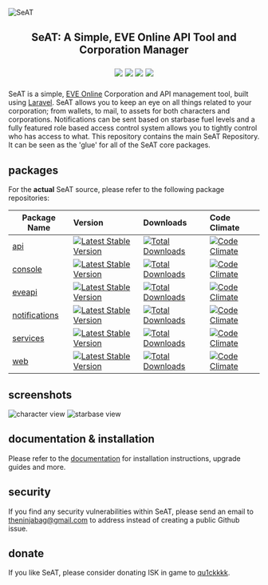 ![SeAT](http://i.imgur.com/aPPOxSK.png)

<h2 align="center">
SeAT: A Simple, EVE Online API Tool and Corporation Manager

<br>

<a href="https://packagist.org/packages/eveseat/seat"><img src="https://poser.pugx.org/eveseat/seat/v/stable" /></a>
<a href="https://packagist.org/packages/eveseat/seat"><img src="https://poser.pugx.org/eveseat/seat/v/unstable" /></a>
<a href="https://packagist.org/packages/eveseat/seat"><img src="https://poser.pugx.org/eveseat/seat/license" /></a>
<a href="http://seat-docs.readthedocs.org/en/latest/"><img src="https://readthedocs.org/projects/seat-docs/badge/?version=latest" /></a>

</h2>

SeAT is a simple, [EVE Online](https://www.eveonline.com/) Corporation and API management tool, built using [Laravel](https://laravel.com/). SeAT allows you to keep an eye on all things related to your corporation; from wallets, to mail, to assets for both characters and corporations. Notifications can be sent based on starbase fuel levels and a fully featured role based access control system allows you to tightly control who has access to what. This repository contains the main SeAT Repository. It can be seen as the 'glue' for all of the SeAT core packages.

## packages
For the **actual** SeAT source, please refer to the following package repositories:  

| Package Name   | Version       | Downloads | Code Climate |
|----------------|:--------------|:----------|:-------------|
| [api](https://github.com/eveseat/api) | [![Latest Stable Version](https://poser.pugx.org/eveseat/api/v/stable)](https://packagist.org/packages/eveseat/api) | [![Total Downloads](https://poser.pugx.org/eveseat/api/downloads)](https://packagist.org/packages/eveseat/api) | [![Code Climate](https://codeclimate.com/github/eveseat/api/badges/gpa.svg)](https://codeclimate.com/github/eveseat/api) |
| [console](https://github.com/eveseat/console) | [![Latest Stable Version](https://poser.pugx.org/eveseat/console/v/stable)](https://packagist.org/packages/eveseat/console) | [![Total Downloads](https://poser.pugx.org/eveseat/console/downloads)](https://packagist.org/packages/eveseat/console) | [![Code Climate](https://codeclimate.com/github/eveseat/console/badges/gpa.svg)](https://codeclimate.com/github/eveseat/console) |
| [eveapi](https://github.com/eveseat/eveapi) | [![Latest Stable Version](https://poser.pugx.org/eveseat/eveapi/v/stable)](https://packagist.org/packages/eveseat/eveapi) | [![Total Downloads](https://poser.pugx.org/eveseat/eveapi/downloads)](https://packagist.org/packages/eveseat/eveapi) | [![Code Climate](https://codeclimate.com/github/eveseat/eveapi/badges/gpa.svg)](https://codeclimate.com/github/eveseat/eveapi) |
| [notifications](https://github.com/eveseat/notifications) | [![Latest Stable Version](https://poser.pugx.org/eveseat/notifications/v/stable)](https://packagist.org/packages/eveseat/notifications) | [![Total Downloads](https://poser.pugx.org/eveseat/notifications/downloads)](https://packagist.org/packages/eveseat/notifications) | [![Code Climate](https://codeclimate.com/github/eveseat/notifications/badges/gpa.svg)](https://codeclimate.com/github/eveseat/notifications) |
| [services](https://github.com/eveseat/services) | [![Latest Stable Version](https://poser.pugx.org/eveseat/services/v/stable)](https://packagist.org/packages/eveseat/services) | [![Total Downloads](https://poser.pugx.org/eveseat/services/downloads)](https://packagist.org/packages/eveseat/services) | [![Code Climate](https://codeclimate.com/github/eveseat/services/badges/gpa.svg)](https://codeclimate.com/github/eveseat/services) |
| [web](https://github.com/eveseat/web) | [![Latest Stable Version](https://poser.pugx.org/eveseat/web/v/stable)](https://packagist.org/packages/eveseat/web) | [![Total Downloads](https://poser.pugx.org/eveseat/web/downloads)](https://packagist.org/packages/eveseat/web) | [![Code Climate](https://codeclimate.com/github/eveseat/web/badges/gpa.svg)](https://codeclimate.com/github/eveseat/web) |

## screenshots
![character view](https://i.imgur.com/hxfcYll.png)
![starbase view](https://i.imgur.com/qFX2lDS.png)

## documentation & installation
Please refer to the [documentation](http://seat-docs.rtfd.org) for installation instructions, upgrade guides and more.

## security
If you find any security vulnerabilities within SeAT, please send an email to theninjabag@gmail.com to address instead of creating a public Github issue.

## donate
If you like SeAT, please consider donating ISK in game to [qu1ckkkk](https://gate.eveonline.com/Profile/qu1ckkkk).
